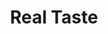 ---
ee_id_thing: '122'
site: '1'
type: '2'
inv_num: 2011-117
add_credit:
url: 2011-117-real-taste
title: Real Taste
year: '2011'
display_year: '2011'
medium: AIR-O-SWISS 7135 Ultrasonic Humidifier, Diet Sprite Soda.
dims: 16 x 15  x 8 inches
pitch: "​Humidifier filled with Diet Sprite soda"
ps:
live_url:
youtube:
related_code:
imgs: real-taste-2011-117-full-database-KA.jpg
subheading:
download:
commission:
related:
layout: things-i-made
---